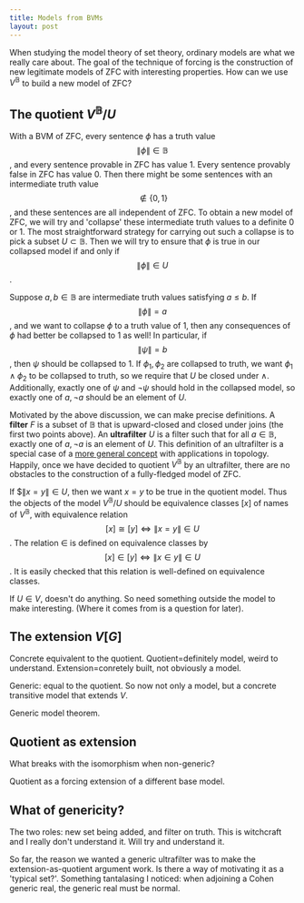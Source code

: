 ```yaml
---
title: Models from BVMs
layout: post
---
```


<script type="text/x-mathjax-config"> MathJax.Hub.Config({ tex2jax: { inlineMath: [['$','$'], ['\\(','\\)']], processEscapes: true } }); </script> <script src="https://cdnjs.cloudflare.com/ajax/libs/mathjax/2.7.0/MathJax.js?config=TeX-AMS-MML_HTMLorMML" type="text/javascript"></script>

When studying the model theory of set theory, ordinary models are what we really care about. The goal of the technique of forcing is the construction of new legitimate models of ZFC with interesting properties. How can we use $V^{\mathbb{B}}$ to build a new model of ZFC?

## The quotient $V^{\mathbb{B}}/U$

With a BVM of ZFC, every sentence $\phi$ has a truth value $$\| \phi \| \in \mathbb{B}$$, and every sentence provable in ZFC has value 1. Every sentence provably false in ZFC has value 0. Then there might be some sentences with an intermediate truth value $$ \not \in \{0,1\}$$, and these sentences are all independent of ZFC. To obtain a new model of ZFC, we will try and 'collapse' these intermediate truth values to a definite 0 or 1. The most straightforward strategy for carrying out such a collapse is to pick a subset $U \subset \mathbb{B}$. Then we will try to ensure that $\phi$ is true in our collapsed model if and only if $$\| \phi \| \in U$$.

Suppose $a, b \in \mathbb{B}$ are intermediate truth values satisfying $a \leq b$. If $$\| \phi \| = a$$, and we want to collapse $\phi$ to a truth value of 1, then any consequences of $\phi$ had better be collapsed to 1 as well! In particular, if $$\| \psi \| = b$$, then $\psi$ should be collapsed to 1. If $\phi_1, \phi_2$ are collapsed to truth, we want $\phi_1 \land \phi_2$ to be collapsed to truth, so we require that $U$ be closed under $\land$. Additionally, exactly one of $\psi$ and $\lnot \psi$ should hold in the collapsed model, so exactly one of $a, \lnot a$ should be an element of $U$. 

Motivated by the above discussion, we can make precise definitions. A **filter** $F$ is a subset of $\mathbb{B}$ that is upward-closed and closed under joins (the first two points above). An **ultrafilter** $U$ is a filter such that for all $a \in \mathbb{B}$, exactly one of $a, \lnot a$ is an element of $U$. This definition of an ultrafilter is a special case of a [more general concept](https://en.wikipedia.org/wiki/Ultrafilter) with applications in topology. Happily, once we have decided to quotient $V^{\mathbb{B}}$ by an ultrafilter, there are no obstacles to the construction of a fully-fledged model of ZFC.

If $$\| x = y \| \in U$, then we want $x=y$ to be true in the quotient model. Thus the objects of the model $V^{\mathbb{B}}/U$ should be equivalence classes $[x]$ of names of $V^{\mathbb{B}}$, with equivalence relation $$[x] \cong [y] \Leftrightarrow \| x = y \| \in U$$. The relation $\in$ is defined on equivalence classes by $$[x] \in [y] \Leftrightarrow \| x \in y \| \in U$$. It is easily checked that this relation is well-defined on equivalence classes. 

If $U \in V$, doesn't do anything. So need something outside the model to make interesting. (Where it comes from is a question for later).

## The extension $V[G]$

Concrete equivalent to the quotient.
Quotient=definitely model, weird to understand.
Extension=conretely built, not obviously a model.

Generic: equal to the quotient. So now not only a model, but a concrete transitive model that extends $V$.

Generic model theorem.

## Quotient as extension

What breaks with the isomorphism when non-generic?

Quotient as a forcing extension of a different base model.

## What of genericity?

The two roles: new set being added, and filter on truth. This is witchcraft and I really don't understand it. Will try and understand it.

So far, the reason we wanted a generic ultrafilter was to make the extension-as-quotient argument work. Is there a way of motivating it as a 'typical set?'. Something tantalasing I noticed: when adjoining a Cohen generic real, the generic real must be normal.